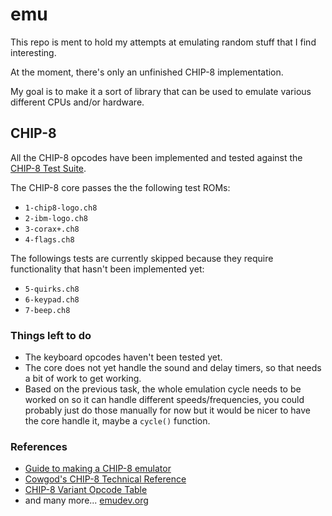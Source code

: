 # emu

This repo is ment to hold my attempts at emulating random stuff that I find interesting.

At the moment, there's only an unfinished CHIP-8 implementation.

My goal is to make it a sort of library that can be used to emulate various different CPUs
and/or hardware.

## CHIP-8

All the CHIP-8 opcodes have been implemented and tested against the
[CHIP-8 Test Suite](https://github.com/Timendus/chip8-test-suite).

The CHIP-8 core passes the the following test ROMs:

- `1-chip8-logo.ch8`
- `2-ibm-logo.ch8`
- `3-corax+.ch8`
- `4-flags.ch8`

The followings tests are currently skipped because they require functionality that
hasn't been implemented yet:

- `5-quirks.ch8`
- `6-keypad.ch8`
- `7-beep.ch8`

### Things left to do

- The keyboard opcodes haven't been tested yet.
- The core does not yet handle the sound and delay timers, so that needs a bit
  of work to get working.
- Based on the previous task, the whole emulation cycle needs to be worked on so it can
  handle different speeds/frequencies, you could probably just do those manually for now
  but it would be nicer to have the core handle it, maybe a `cycle()` function.

### References

- [Guide to making a CHIP-8 emulator](https://tobiasvl.github.io/blog/write-a-chip-8-emulator/#logical-and-arithmetic-instructions)
- [Cowgod's CHIP-8 Technical Reference](http://devernay.free.fr/hacks/chip8/C8TECH10.HTM)
- [CHIP-8 Variant Opcode Table](https://chip8.gulrak.net/)
- and many more... [emudev.org](https://emudev.org/system_resources)

